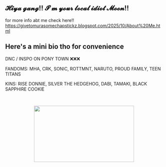 ## 𝓗𝓲𝔂𝓪 𝓰𝓪𝓷𝓰!! 𝓘'𝓶 𝔂𝓸𝓾𝓻 𝓵𝓸𝓬𝓪𝓵 𝓲𝓭𝓲𝓸𝓽 𝓜𝓸𝓸𝓷!!
for more info abt me check here!! https://givetomurasomechapstickz.blogspot.com/2025/10/About%20Me.html
## Here's a mini bio tho for convenience
DNC / INSPO ON PONY TOWN ❌❌❌

FANDOMS: MHA, CRK, SONIC, ROTTMNT, NARUTO, PROUD FAMILY, TEEN TITANS

KINS: RISE DONNIE, SILVER THE HEDGEHOG, DABI, TAMAKI, BLACK SAPPHIRE COOKIE

<p>&nbsp;</p><div class="separator" style="clear: both; text-align: center;"><a href="https://blogger.googleusercontent.com/img/b/R29vZ2xl/AVvXsEhT7JF_5GESwio6L2MpgcnHVDs4Af3NpRXV6CoFj9TwpWVj90a7vHEJYMUwo05UcWZnf8IkXT8jcwrZqHR8_jozdZAibFXeO8_gSTMKe5R7U5KiZHfjOQ4AXRYi4qHgsWbbNzPZQ0beivghNYdgOBi6BJDbWZn8sK0fgQYXyQCjAntSo0TxtCWTia6xgUc/s455/1000000030.gif" style="margin-left: 1em; margin-right: 1em;"><span style="font-size: x-large;"><img border="0" data-original-height="256" data-original-width="455" height="180" src="https://blogger.googleusercontent.com/img/b/R29vZ2xl/AVvXsEhT7JF_5GESwio6L2MpgcnHVDs4Af3NpRXV6CoFj9TwpWVj90a7vHEJYMUwo05UcWZnf8IkXT8jcwrZqHR8_jozdZAibFXeO8_gSTMKe5R7U5KiZHfjOQ4AXRYi4qHgsWbbNzPZQ0beivghNYdgOBi6BJDbWZn8sK0fgQYXyQCjAntSo0TxtCWTia6xgUc/s320/1000000030.gif" width="320" /></span></a></div><br /><p></p>

<!--
**givetomurasomechapstick/givetomurasomechapstick** is a ✨ _special_ ✨ repository because its `README.md` (this file) appears on your GitHub profile.

Here are some ideas to get you started:

- 🔭 I’m currently working on ...
- 🌱 I’m currently learning ...
- 👯 I’m looking to collaborate on ...
- 🤔 I’m looking for help with ...
- 💬 Ask me about ...
- 📫 How to reach me: ...
- 😄 Pronouns: ...
- ⚡ Fun fact: ...
-->
